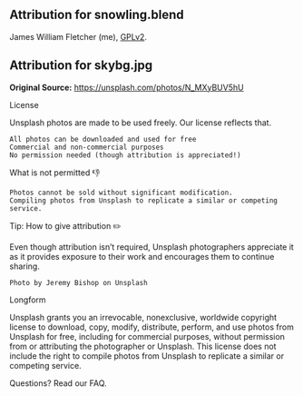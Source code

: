 ## Attribution for snowling.blend

James William Fletcher (me), [GPLv2](https://github.com/mrbid/Snowling/blob/main/LICENSE).

## Attribution for skybg.jpg

**Original Source:** https://unsplash.com/photos/N_MXyBUV5hU

License

Unsplash photos are made to be used freely. Our license reflects that.

    All photos can be downloaded and used for free
    Commercial and non-commercial purposes
    No permission needed (though attribution is appreciated!)

What is not permitted 👎

    Photos cannot be sold without significant modification.
    Compiling photos from Unsplash to replicate a similar or competing service.

Tip: How to give attribution ✏️

Even though attribution isn’t required, Unsplash photographers appreciate it as it provides exposure to their work and encourages them to continue sharing.

    Photo by Jeremy Bishop on Unsplash

Longform

Unsplash grants you an irrevocable, nonexclusive, worldwide copyright license to download, copy, modify, distribute, perform, and use photos from Unsplash for free, including for commercial purposes, without permission from or attributing the photographer or Unsplash. This license does not include the right to compile photos from Unsplash to replicate a similar or competing service.

Questions? Read our FAQ.

